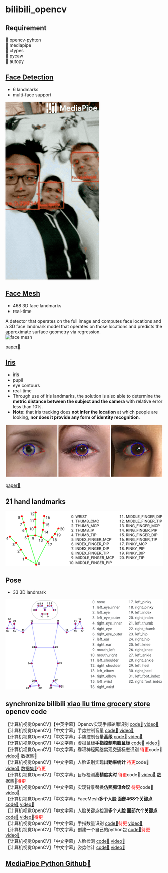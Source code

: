 <!--
 * @Author: goog
 * @Date: 2021-07-17 09:33:10
 * @LastEditTime: 2021-08-05 21:09:24
 * @LastEditors: goog
 * @Description: #
 * @FilePath: /GithubSyn/bilibili_opencv/README.md
 * Time Limit Exceeded!
-->
# bilibili_opencv
## Requirement
🌟 opencv-pyhton  
🌟 mediapipe  
🌟 ctypes  
🌟 pycaw      
🌟 autopy    
## [Face Detection](https://google.github.io/mediapipe/solutions/face_detection.html)
- 6 landmarks   
- multi-face support     

![face detection](./resources/face_detection_android_gpu.gif)
## [Face Mesh](https://google.github.io/mediapipe/solutions/face_mesh.html)
- 468 3D face landmarks  
- real-time 

A detector that operates on the full image and computes face locations and a 3D face landmark model that operates on those locations and predicts the approximate surface geometry via regression.   
![face mesh](./resources/face_mesh_ar_effects.gif)  

[paper🔗](https://arxiv.org/abs/1907.06724)
## [Iris](https://google.github.io/mediapipe/solutions/iris.html)
- iris
- pupil
- eye contours
- real-time
- Through use of iris landmarks, the solution is also able to determine the **metric distance between the subject and the camera** with relative error less than 10%. 
- **Note:** that iris tracking does **not infer the location** at which people are looking, **nor does it provide any form of identity recognition**.      

![iris](./resources/iris_tracking_eye_and_iris_landmarks.png)  

[paper🔗](https://arxiv.org/abs/2006.11341)
## 21 hand landmarks
![hand landmakrs](./resources/hand_landmarks.png)

## Pose
- 33 3D landmark

![pose landmark](./resources/pose_tracking_full_body_landmarks.png)
## synchronize bilibili [xiao liu time grocery store](https://space.bilibili.com/144585110)  opencv code

【计算机视觉OpenCV】【中英字幕】Opencv实现手部轮廓识别 [code🔗](https://github.com/liuxianyi/bilibili_opencv/blob/main/HandMarkRecognition/HandTrackingMdule.py) [video🔗](https://www.bilibili.com/video/BV1Hv411n7LK?t=146)  
【计算机视觉OpenCV】「中文字幕」手势控制音量 [code🔗](./HandMarkRecognition/VolumeControl.py) [video🔗](https://www.bilibili.com/video/BV1jK4y1u7AB)   
【计算机视觉OpenCV】「中文字幕」手势控制音量**高级** [code🔗](./HandMarkRecognition/VolumeControlAdvance.py) [video🔗](https://www.bilibili.com/video/BV1qM4y1K7Un)    
【计算机视觉OpenCV】「中文字幕」虚拟鼠标**手指控制电脑鼠标** [code🔗](./HandMarkRecognition/AIVirtualMouseProject.py) [video🔗](https://www.bilibili.com/video/BV1ZV411W7T8)   
【计算机视觉OpenCV】「中文字幕」卷积神经网络实现交通标志识别 [<a style="color:red">待更</a>code🔗]() [video🔗](https://www.bilibili.com/video/BV11U4y1379f) [数据集🔗](https://sid.erda.dk/public/archives/daaeac0d7ce1152aea9b61d9f1e19370/published-archive.html)   
【计算机视觉OpenCV】「中文字幕」人脸识别实现**出勤率统计** [<a style="color:red">待更</a>code🔗]() [video🔗](https://www.bilibili.com/video/BV1Dv411J7st) [数据集🔗<a style="color:red">待更</a>]()    
【计算机视觉OpenCV】「中文字幕」目标检测**高精度实时** [<a style="color:red">待更</a>code🔗]() [video🔗](https://www.bilibili.com/video/BV1ZV411H7KS) [数据集🔗<a style="color:red">待更</a>]()    
【计算机视觉OpenCV】「中文字幕」实现背景替换**仿照腾讯会议** [<a style="color:red">待更</a>code🔗]() [video🔗](https://www.bilibili.com/video/BV1vM4y1T765/)    
【计算机视觉OpenCV】「中文字幕」FaceMesh**多个人脸 面部468个关键点** [code🔗](./FaceMesh/FaceMeshMoudle.py) [video🔗](https://www.bilibili.com/video/BV1bb4y1r7n7/)  
【计算机视觉OpenCV】「中文字幕」人脸关键点检测**多个人脸 面部六个关键点** [code🔗](./FaceDetection/FaceDetectionMoudle.py) [video🔗<a style="color:red">待更</a>]()  
【计算机视觉OpenCV】「中文字幕」手指数量识别 [code🔗<a style="color:red">待更</a>]() [video🔗](https://www.bilibili.com/video/BV1Th411z73s/)  
【计算机视觉OpenCV】「中文字幕」创建一个自己的python包 [code🔗<a style="color:red">待更</a>]() [video🔗](https://www.bilibili.com/video/BV1wP4y1t7Hk/)  
【计算机视觉OpenCV】「中文字幕」人脸检测 [code🔗](./FaceDetection/FaceDetectionMoudle.py) [video🔗](https://www.bilibili.com/video/BV1MM4y1N7Zq/)  
【计算机视觉OpenCV】「中文字幕」姿势估计 [code🔗](./FaceDetection/PoseModule.py) [video🔗](https://www.bilibili.com/video/BV1qy4y1j7Gy/)  

## [MediaPipe Python Github🔗](https://github.com/google/mediapipe/tree/master/mediapipe/python)



